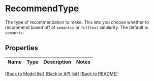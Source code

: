# RecommendType

The type of recommendation to make. This lets you choose whether to recommend based off of `semantic` or `fulltext` similarity. The default is `semantic`.

## Properties

Name | Type | Description | Notes
------------ | ------------- | ------------- | -------------

[[Back to Model list]](../README.md#documentation-for-models) [[Back to API list]](../README.md#documentation-for-api-endpoints) [[Back to README]](../README.md)


